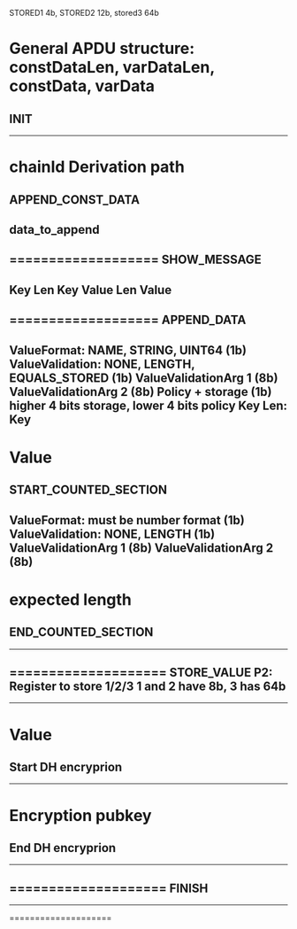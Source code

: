 STORED1 4b, STORED2 12b, stored3 64b



General APDU structure: constDataLen, varDataLen, constData, varData
===================
INIT 
----------
----------
chainId
Derivation path
===================
APPEND_CONST_DATA 
----------
data_to_append
----------
===================
SHOW_MESSAGE
----------
Key Len
Key
Value Len
Value
----------
===================
APPEND_DATA
----------
ValueFormat: NAME, STRING, UINT64 (1b)					
ValueValidation: NONE, LENGTH, EQUALS_STORED (1b)
ValueValidationArg 1 (8b)
ValueValidationArg 2 (8b)
Policy + storage (1b) higher 4 bits storage, lower 4 bits policy
Key Len: 
Key
----------
Value
===================
START_COUNTED_SECTION 
----------
ValueFormat: must be number format (1b)					
ValueValidation: NONE, LENGTH (1b)
ValueValidationArg 1 (8b)
ValueValidationArg 2 (8b)
----------
expected length
====================
END_COUNTED_SECTION 
----------
----------
====================
STORE_VALUE
P2: Register to store 1/2/3 1 and 2 have 8b, 3 has 64b
----------
----------
Value
====================
Start DH encryprion
----------
----------
Encryption pubkey
====================
End DH encryprion
----------
----------
====================
FINISH
----------
----------
====================

